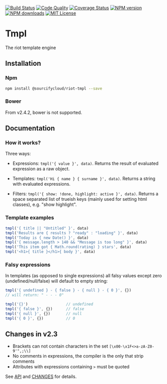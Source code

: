 [![Build Status][travis-image]][travis-url]
[![Code Quality][codeclimate-image]][codeclimate-url]
[![Coverage Status][coverage-image]][coverage-url]
[![NPM version][npm-version-image]][npm-url]
[![NPM downloads][npm-dn-image]][npm-url]
[![MIT License][license-image]][license-url]

# Tmpl

The riot template engine

## Installation

### Npm

```sh
npm install @sourcifycloud/riot-tmpl --save
```

### Bower

From v2.4.2, bower is not supported.

## Documentation

### How it works?


Three ways:

- Expressions: `tmpl('{ value }', data)`.
  Returns the result of evaluated expression as a raw object.

- Templates: `tmpl('Hi { name } { surname }', data)`.
  Returns a string with evaluated expressions.

- Filters: `tmpl('{ show: !done, highlight: active }', data)`.
  Returns a space separated list of trueish keys (mainly used for setting html classes), e.g. "show highlight".


### Template examples

```js
tmpl('{ title || "Untitled" }', data)
tmpl('Results are { results ? "ready" : "loading" }', data)
tmpl('Today is { new Date() }', data)
tmpl('{ message.length > 140 && "Message is too long" }', data)
tmpl('This item got { Math.round(rating) } stars', data)
tmpl('<h1>{ title }</h1>{ body }', data)
```


### Falsy expressions

In templates (as opposed to single expressions) all falsy values except zero (undefined/null/false) will default to empty string:

```js
tmpl('{ undefined } - { false } - { null } - { 0 }', {})
// will return: " - - - 0"

tmpl('{}')                 // undefined
tmpl('{ false }', {})      // false
tmpl('{ null }', {})       // null
tmpl('{ 0 }', {})          // 0
```

## Changes in v2.3

* Brackets can not contain characters in the set `[\x00-\x1F<>a-zA-Z0-9'",;\\]`
* No comments in expressions, the compiler is the only that strip comments
* Attributes with expressions containing `>` must be quoted

See [API](doc/API.md) and [CHANGES](doc/CHANGES.md) for details.


[npm-version-image]: https://img.shields.io/npm/v/riot-tmpl.svg?style=flat-square
[npm-dn-image]:      https://img.shields.io/npm/dm/riot-tmpl.svg?style=flat-square
[npm-url]:           https://npmjs.org/package/riot-tmpl
[license-image]:     https://img.shields.io/badge/license-MIT-000000.svg?style=flat-square
[license-url]:       LICENSE
[travis-image]:      https://img.shields.io/travis/riot/tmpl.svg?style=flat-square
[travis-url]:        https://travis-ci.org/riot/tmpl
[coverage-image]:    https://img.shields.io/coveralls/riot/tmpl/master.svg?style=flat-square
[coverage-url]:      https://coveralls.io/r/riot/tmpl/?branch=master
[codeclimate-image]: https://img.shields.io/codeclimate/github/riot/tmpl.svg?style=flat-square
[codeclimate-url]:   https://codeclimate.com/github/riot/tmpl
